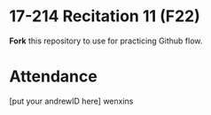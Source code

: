 # 17-214 Recitation 11 (F22)
**Fork** this repository to use for practicing Github flow.

# Attendance
[put your andrewID here]
wenxins